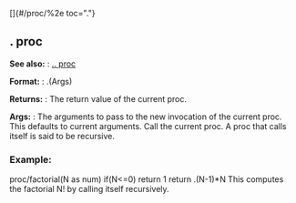 []{#/proc/%2e toc="."}
  ## . proc
  **See also:**
  :   [.. proc](ref/proc/%2e%2e)
  <!-- -->
  **Format:**
  :   .(Args)
  <!-- -->
  **Returns:**
  :   The return value of the current proc.
  <!-- -->
  **Args:**
  :   The arguments to pass to the new invocation of the current proc.
      This defaults to current arguments.
  Call the current proc. A proc that calls itself is said to be recursive.
  ### Example:
  proc/factorial(N as num) if(N\<=0) return 1 return .(N-1)\*N
  This computes the factorial N! by calling itself recursively.